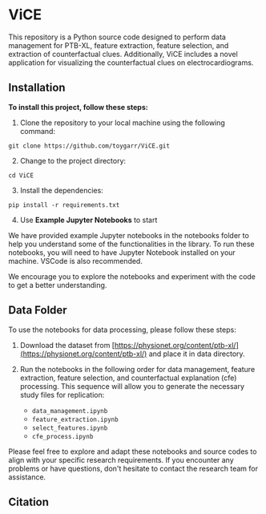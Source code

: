 # ViCE

This repository is a Python source code designed to perform data management for PTB-XL, feature extraction, feature selection, and extraction of counterfactual clues. Additionally, ViCE includes a novel application for visualizing the counterfactual clues on electrocardiograms.


## Installation

**To install this project, follow these steps:**

1. Clone the repository to your local machine using the following command:

```
git clone https://github.com/toygarr/ViCE.git
```

2. Change to the project directory:

```
cd ViCE
```

3. Install the dependencies:

```
pip install -r requirements.txt
```

4. Use **Example Jupyter Notebooks** to start

We have provided example Jupyter notebooks in the notebooks folder to help you understand some of the functionalities in the library. To run these notebooks, you will need to have Jupyter Notebook installed on your machine. VSCode is also recommended.

We encourage you to explore the notebooks and experiment with the code to get a better understanding.

## Data Folder

To use the notebooks for data processing, please follow these steps:

1. Download the dataset from [https://physionet.org/content/ptb-xl/](https://physionet.org/content/ptb-xl/) and place it in data directory.

2. Run the notebooks in the following order for data management, feature extraction, feature selection, and counterfactual explanation (cfe) processing. This sequence will allow you to generate the necessary study files for replication:

   - `data_management.ipynb`
   - `feature_extraction.ipynb`
   - `select_features.ipynb`
   - `cfe_process.ipynb`

Please feel free to explore and adapt these notebooks and source codes to align with your specific research requirements. If you encounter any problems or have questions, don't hesitate to contact the research team for assistance.

## Citation
